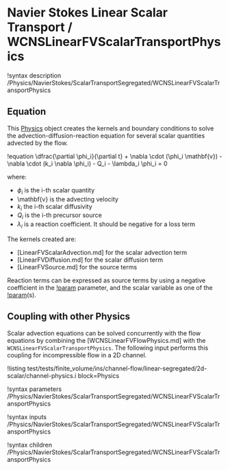 # Navier Stokes Linear Scalar Transport / WCNSLinearFVScalarTransportPhysics

!syntax description /Physics/NavierStokes/ScalarTransportSegregated/WCNSLinearFVScalarTransportPhysics

## Equation

This [Physics](Physics/index.md) object creates the kernels and boundary conditions to solve the advection-diffusion-reaction
equation for several scalar quantities advected by the flow.

!equation
\dfrac{\partial \phi_i}{\partial t} + \nabla \cdot (\phi_i \mathbf{v}) - \nabla \cdot (k_i \nabla \phi_i) - Q_i - \lambda_i \phi_i = 0

where:

- $\phi_i$ is the i-th scalar quantity
- \mathbf{v} is the advecting velocity
- $k_i$ the i-th scalar diffusivity
- $Q_i$ is the i-th precursor source
- $\lambda_i$ is a reaction coefficient. It should be negative for a loss term

The kernels created are:

- [LinearFVScalarAdvection.md] for the scalar advection term
- [LinearFVDiffusion.md] for the scalar diffusion term
- [LinearFVSource.md] for the source terms

Reaction terms can be expressed as source terms by using a negative coefficient in the
[!param](/Physics/NavierStokes/ScalarTransportSegregated/WCNSLinearFVScalarTransportPhysics/passive_scalar_coupled_source_coeff)
parameter, and the scalar variable as one of the
[!param](/Physics/NavierStokes/ScalarTransportSegregated/WCNSLinearFVScalarTransportPhysics/passive_scalar_coupled_source)(s).

## Coupling with other Physics

Scalar advection equations can be solved concurrently with the flow equations by combining the [WCNSLinearFVFlowPhysics.md] with the `WCNSLinearFVScalarTransportPhysics`.
The following input performs this coupling for incompressible flow in a 2D channel.

!listing test/tests/finite_volume/ins/channel-flow/linear-segregated/2d-scalar/channel-physics.i block=Physics

!syntax parameters /Physics/NavierStokes/ScalarTransportSegregated/WCNSLinearFVScalarTransportPhysics

!syntax inputs /Physics/NavierStokes/ScalarTransportSegregated/WCNSLinearFVScalarTransportPhysics

!syntax children /Physics/NavierStokes/ScalarTransportSegregated/WCNSLinearFVScalarTransportPhysics
